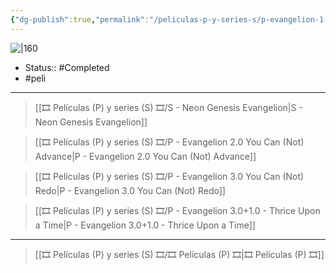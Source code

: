 ```yaml
---
{"dg-publish":true,"permalink":"/peliculas-p-y-series-s/p-evangelion-1-0-you-are-not-alone/"}
---
```



![|160](https://m.media-amazon.com/images/M/MV5BMTRlMWYxM2UtYTcwNy00NmMzLTk5YTgtNWZjYmVlMThmODQxXkEyXkFqcGdeQXVyNjc5NjEzNA@@._V1_SX300.jpg)

- Status:: #Completed  
- #peli 

---

> [[🎞️ Películas (P) y series (S) 🎞️/S - Neon Genesis Evangelion\|S - Neon Genesis Evangelion]]

> [[🎞️ Películas (P) y series (S) 🎞️/P - Evangelion 2.0 You Can (Not) Advance\|P - Evangelion 2.0 You Can (Not) Advance]]

> [[🎞️ Películas (P) y series (S) 🎞️/P - Evangelion 3.0 You Can (Not) Redo\|P - Evangelion 3.0 You Can (Not) Redo]]

> [[🎞️ Películas (P) y series (S) 🎞️/P - Evangelion 3.0+1.0 - Thrice Upon a Time\|P - Evangelion 3.0+1.0 - Thrice Upon a Time]]

---

> [[🎞️ Películas (P) y series (S) 🎞️/🎞️ Películas (P) 🎞️\|🎞️ Películas (P) 🎞️]]
